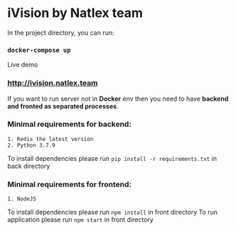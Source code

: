 # iVision by Natlex team

In the project directory, you can run:
### `docker-compose up`

Live demo
### http://ivision.natlex.team

If you want to run server not in **Docker** env then you need to have **backend and fronted as separated processes**.

### Minimal requirements for backend:

    1. Redis the latest version
    2. Python 3.7.9

To install dependencies please run `pip install -r requirements.txt` in back directory

### Minimal requirements for frontend:

    1. NodeJS
  
To install dependencies please run `npm install` in front directory
To run application please run `npm start` in front directory
